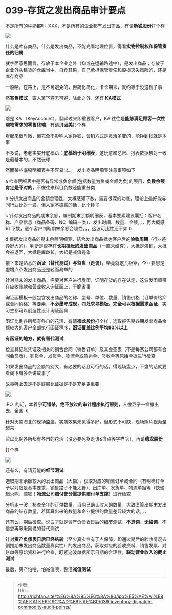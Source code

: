 # 039-存货之发出商品审计要点

不是所有的牛奶都叫  XXX，不是所有的企业都有发出商品，有请**新锐股份**打个样

![](https://img.richfan.site/ibank/IPO审计札记/039-存货之发出商品审计要点_1.webp)

什么是库存商品，什么是发出商品，不能光看地理位置，得看**实物控制权和保管责任的归属**

就字面意思而言，存放于本企业之外（抑或在运输路途中），是发出商品；存放于企业外头租赁的仓库当中，自食其果，自己承担保管责任和毁损灭失风险的，还是库存商品

一般哈，在路上，是不可避免的，但简化简化，卡卡期末，就约等于没这档子事

然**寄售模式**，寄人篱下避无可避，除此之外，还有 **KA模式**

![](https://img.richfan.site/ibank/IPO审计札记/039-存货之发出商品审计要点_2.webp)

啥是 KA （KeyAccount），翻译过来即重要客户，KA 往往是**能够满足顾客一次性购物需求的零售终端**，有请**贝因美**打个样

看起来很卑微，但完全不影响人家挣钱，营销方式是灵活多变的，能挣到钱就是本事

不多说，老老实实开底稿趴：**底稿始于明细表**，这玩意和总账、报表数据核对一致是最基本的，不然玩球

然而某些底稿明细表并不容易出。。。发出商品明细表注意事项如下

a 检查明细表中是否有异常或负余额(包括数量为负或金额为负)的项目，**负数余额肯定是不对的**，不像往来科目负数还能重分类

b 分析发出商品的金额合理性，大概感知下数，需要很深的功底，理论上最好能与同行业比对一波，但人家不披露的话，比个锤子

c 针对发出商品的期末余额，编制期末余额明细表，基本要素建议囊括：客户名称、产品信息（商品条码、NC  编码一类）、发出时间、数量、金额，，，再大概感知 下数，逐个客户判断期末余额合理性，，，这波可比性还不如 b

d 根据发出商品的期末余额明细表，结合发出商品抵达客户后的**验收周期**（行业差异挺大的），判断是否存在**长期挂账的发出商品**（一直未结算），大抵是滞销，大抵会被退回，大抵是库龄长，大抵是减值迹象

接下来是熟悉的**函证（替代测试）与监盘（走访）**，毕竟就这几板斧，企业要想是虚增点点发出商品还是轻而易举的

针对期末的发出商品，需要对客户进行发函，证明存货的存在认定，这波发函顺带在应收账款和营业收入询证函上，干脆省事

询证函模板一般包含发出商品的名称、型号、单位、数量、销售价格（订单价格抑或合同价格）等要素，**不必墨守成规，四处求寻模板，完全可以根据需求函证**，实习生都可以创造性设计询证函嘛

函证比例各所都有各自的花活，有请**德龙股份**打个样：选取报告期各期发出商品余额较大的客户全部执行函证程序，**函证覆盖比例平均80%以上**

**有函证的地方，就有替代测试**

检查其记账凭证及相关的销售合同（销售订单）及其会签表（不是每家公司都有合同会签表）、销货单、发货单、物流单或货运单、签收单等原始单据进行检查

如果发出商品的金额特别大，有必要的话且可行的话，得现场盘点，不盘的话就要看阁下有多会讲故事了

~~故事听上去是不是舒服比证据是不是充足更重要~~

![](https://img.richfan.site/ibank/IPO审计札记/039-存货之发出商品审计要点_3.webp)

IPO  的话，本着**宁可错杀，绝不放过的审计程序执行原则**，人像豆子一样撒出去，全国飞

针对天南海北的现场监盘，实质效果未见得多好，但形式不可缺，现场照片视频垒起来

监盘比例各所都有各自的花活（没必要死抠走访&amp;盘点等字样哈），再请**德龙股份**

打个样

![](https://img.richfan.site/ibank/IPO审计札记/039-存货之发出商品审计要点_4.webp)

还有么，有请万能的**细节测试**

选取期末余额较大的发出商品（大额），获取对应的销售订单或合同（有明确订单予以对应是基本要求，销售路子不能太野）、出库单、发货单、物流单据等（快递起火呢，赔钱！**物流公司赔付部分需提供赔付单支撑**）进行检查

分析走一波：核查全年的订单数量，当期已确认收入的数量，大致匡算出期末发出商品的结存数量，若匡算出来的数量和企业提供的数量差异较大的话，，，

还有么，期后检查。说白了就是资产负债表日后的细节测试，**不造词，无格调**，不信您再瞅瞅刚说的替代测试

针对**资产负债表日后已经结转**（至少真实性有了点保障，即通过期后的验收情况去倒推期末发出商品数量真实性）的发出商品，获取对应的验收资料、销售发票、对账单等原始资料进行检查，盯紧这波单据所示日期的合理性，**联动营业收入的截止测试**

最后，资产怕啥，怕减值呗，整活**减值测试**

---

> 作者:   
> URL: http://richfan.site/%E6%8A%95%E6%8A%80/ipo%E5%AE%A1%E8%AE%A1%E6%9C%AD%E8%AE%B0/039-inventory-dispatch-commodity-audit-points/  

